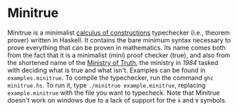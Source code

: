 # Minitrue
Minitrue is a minimalist [calculus of constructions](https://en.wikipedia.org/wiki/Calculus_of_constructions) typechecker (i.e., theorem prover) written in Haskell.
It contains the bare minimum syntax necessary to prove everything that can be proven in mathematics.
Its name comes both from the fact that it is a minimalist (mini) proof checker (true), and also from the shortened name of the
[Ministry of Truth](https://en.wikipedia.org/wiki/Ministries_of_Nineteen_Eighty-Four#Ministry_of_Truth),
the ministry in *1984* tasked with deciding what is true and what isn't.
Examples can be found in `examples.minitrue`.
To compile the typechecker, run the command `ghc minitrue.hs`.
To run it, type `./minitrue example.minitrue`, replacing `example.minitrue` with the file you want to typecheck.
Note that Minitrue doesn't work on windows due to a lack of support for the `λ` and `∀` symbols.
